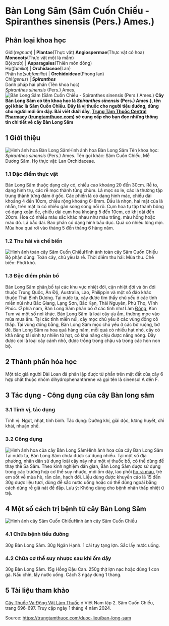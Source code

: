 # Bàn Long Sâm (Sâm Cuốn Chiếu - Spiranthes sinensis (Pers.) Ames.)

Phân loại khoa học  
---  
Giới(_regnum_) |  **Plantae**(Thực vật) **Angiospermae**(Thực vật có hoa) **Monocots**(Thực vật một lá mầm)  
Bộ(_ordo_) | **Asparagales**(Thiên môn đông)  
Họ(_familia_) | **Orchidaceae**(Lan)  
Phân họ(_subfamilia_) | **Orchidoideae**(Phong lan)  
Chi(_genus_) | **_Spiranthes_**  
Danh pháp hai phần (Tên khoa học)  
_Spiranthes sinensis_ (Pers.) Ames.  
![Bàn Long Sâm \(Sâm Cuốn Chiếu - Spiranthes sinensis \(Pers.\) Ames.\)](https://trungtamthuoc.com/images/others/cay-ban-long-sam-4683.jpg)
**Cây Bàn Long Sâm có tên khoa học là _Spiranthes sinensis_ (Pers.) Ames.), tên gọi khác là Sâm Cuốn Chiếu. Đây là vị thuốc cho người tiểu đường, dùng cho người mới ốm dậy. Bài viết dưới đây, [Trung Tâm Thuốc Central Pharmacy](https://trungtamthuoc.com/ "Trung Tâm Thuốc Central Pharmacy") ([trungtamthuoc.com](https://trungtamthuoc.com/ "trungtamthuoc.com")) sẽ cung cấp cho bạn đọc những thông tin chi tiết về cây Bàn Long Sâm**
##  1 Giới thiệu
![Hình ảnh hoa Bàn Long Sâm](https://trungtamthuoc.com/images/item/cay-ban-long-sam-0.jpg)Hình ảnh hoa Bàn Long Sâm
Tên khoa học: _Spiranthes sinensis_ (Pers.) Ames.
Tên gọi khác: Sâm Cuốn Chiếu, Mễ Dương Sâm.
Họ thực vật: Lan Orchidaceae.
### 1.1 Đặc điểm thực vật
Bàn Long Sâm thuộc dạng cây cỏ, chiều cao khoảng 20 đến 30cm.
Rễ to, dạng hình trụ, các rễ mọc thành từng chùm.
Lá mọc so le, các lá thường tập trung thành từng đám ở gốc. Các phiến lá có dạng hình mác, chiều dài khoảng 4 đến 10cm, chiều rộng khoảng 6-8mm. Đầu lá nhọn, hai mặt của lá nhẵn, trên mặt lá có nhiều gân song song nổi rõ.
Cụm hoa tụ tập thành bông có dạng xoắn ốc, chiều dài cụm hoa khoảng 5 đến 10cm, có khi dài đến 20cm. Hoa có nhiều màu sắc khác nhau như màu trắng, màu hồng hoặc màu đỏ.
Lá bắc dài.
Bao phấn có dạng hình bầu dục.
Quả có nhiều lông mịn.
Mùa hoa quả rơi vào tháng 5 đến tháng 6 hàng năm.
### 1.2 Thu hái và chế biến
![Hình ảnh toàn cây Sâm Cuốn Chiếu](https://trungtamthuoc.com/images/item/cay-ban-long-sam-1.jpg)Hình ảnh toàn cây Sâm Cuốn Chiếu
Bộ phận dùng: Toàn cây, chủ yếu là rễ.
Thời điểm thu hái: Mùa thu.
Chế biến: Phơi khô.
### 1.3 Đặc điểm phân bố
Bàn Long Sâm phân bố tại các khu vực nhiệt đới, cận nhiệt đới và ôn đới thuộc Trung Quốc, Ấn Độ, Australia, Lào, Philippin và một số đảo khác thuộc Thái Bình Dương.
Tại nước ta, cây được tìm thấy chủ yếu ở các tỉnh miền núi như Bắc Giang, Lạng Sơn, Bắc Kạn, Thái Nguyên, Phú Thọ, Vĩnh Phúc. Ở phía nam, Bàn Long Sâm phân bố ở các tỉnh như Lâm [Đồng](https://trungtamthuoc.com/hoat-chat/dong "Đồng"), Kon Tum và một số nơi khác.
Bàn Long Sâm là loài cây ưa ẩm, thường mọc vào mùa mưa ẩm. Tại các tỉnh miền núi, cây mọc chủ yếu ở các vùng đồng cỏ thấp. Tại vùng đồng bằng, Bàn Long Sâm mọc chủ yếu ở các bờ ruộng, bờ đê.
Bàn Long Sâm ra hoa quả hàng năm, mỗi quả có nhiều hạt nhỏ, cây có khả năng tái sinh tự nhiên từ hạt, có khả năng chịu được nắng nóng.
Đây được coi là loại cây cảnh nhỏ, được trồng trong chậu và trong các hòn non bộ.
##  2 Thành phần hóa học
Một tác giả người Đài Loan đã phân lập được từ phần trên mặt đất của cây 6 hợp chất thuộc nhóm dihydrophenanthrene và gọi tên là sinensol A đến F.
##  3 Tác dụng - Công dụng của cây Bàn long sâm
### 3.1 Tính vị, tác dụng
Tính vị: Ngọt, nhạt, tính bình.
Tác dụng: Dưỡng khí, giải độc, lương huyết, chỉ khái, nhuận phế.
### 3.2 Công dụng
![Hình ảnh hoa của cây Bàn Long Sâm](https://trungtamthuoc.com/images/item/cay-ban-long-sam-2.jpg)Hình ảnh hoa của cây Bàn Long Sâm
Tại nước ta, Bàn Long Sâm chưa được sử dụng nhiều. Tại một số địa phương, nhân dân sử dụng loài cây này như một vị thuốc bổ, có thể dùng để thay thế Sa Sâm.
Theo kinh nghiệm dân gian, Bàn Long Sâm được sử dụng trong các trường hợp cơ thể suy nhược, mới ốm dậy, lao phổi [ho ra máu](https://trungtamthuoc.com/bai-viet/ho-ra-mau "ho ra máu"), trẻ em sốt về mùa hè, rắn cắn, hạch đới.
Liều dùng được khuyến cáo là 15 đến 30g dược liệu tươi, dùng để sắc nước uống hoặc có thể dùng ngoài bằng cách dùng rễ giã nát để đắp.
Lưu ý: Không dùng cho bệnh nhân thấp nhiệt ứ trệ.
##  4 Một số cách trị bệnh từ cây Bàn Long Sâm
![Hình ảnh cây Sâm Cuốn Chiếu](https://trungtamthuoc.com/images/item/cay-ban-long-sam-3.jpg)Hình ảnh cây Sâm Cuốn Chiếu
### 4.1 Chữa bệnh tiểu đường
30g Bàn Long Sâm.
30g Ngân Hạnh.
1 cái tụy tạng lợn.
Sắc lấy nước uống.
### 4.2 Chữa cơ thể suy nhược sau khi ốm dậy
30g Bàn Long Sâm.
15g Hồng Đậu Can.
250g thịt lợn nạc hoặc dùng 1 con gà.
Nấu chín, lấy nước uống.
Cách 3 ngày dùng 1 thang.
##  5 Tài liệu tham khảo
[Cây Thuốc Và Động Vật Làm Thuốc](https://trungtamthuoc.com/bai-viet/doc-online-va-tai-mien-phi-pdf-sach-cay-thuoc-va-dong-vat-lam-thuoc-o-viet-nam "Cây Thuốc Và Động Vật Làm Thuốc") ở Việt Nam tập 2. Sâm Cuốn Chiếu, trang 696-697. Truy cập ngày 1 tháng 4 năm 2024.


Source: https://trungtamthuoc.com/duoc-lieu/ban-long-sam